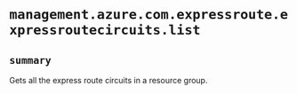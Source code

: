 # `management.azure.com.expressroute.expressroutecircuits.list`

## `summary`
Gets all the express route circuits in a resource group.


